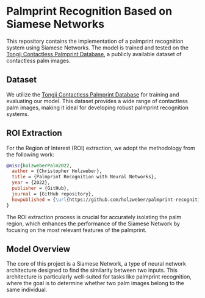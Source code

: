 # Palmprint Recognition Based on Siamese Networks

This repository contains the implementation of a palmprint recognition system using Siamese Networks. The model is trained and tested on the [Tongji Contactless Palmprint Database](https://cslinzhang.github.io/ContactlessPalm/), a publicly available dataset of contactless palm images.

## Dataset

We utilize the [Tongji Contactless Palmprint Database](https://cslinzhang.github.io/ContactlessPalm/) for training and evaluating our model. This dataset provides a wide range of contactless palm images, making it ideal for developing robust palmprint recognition systems.

## ROI Extraction

For the Region of Interest (ROI) extraction, we adopt the methodology from the following work:

```bibtex
@misc{holzweberPalm2022,
  author = {Christopher Holzweber},
  title = {Palmprint Recognition with Neural Networks},
  year = {2022},
  publisher = {GitHub},
  journal = {GitHub repository},
  howpublished = {\url{https://github.com/holzweber/palmprint-recognition/}}
}
```

The ROI extraction process is crucial for accurately isolating the palm region, which enhances the performance of the Siamese Network by focusing on the most relevant features of the palmprint.

## Model Overview
The core of this project is a Siamese Network, a type of neural network architecture designed to find the similarity between two inputs. This architecture is particularly well-suited for tasks like palmprint recognition, where the goal is to determine whether two palm images belong to the same individual.
